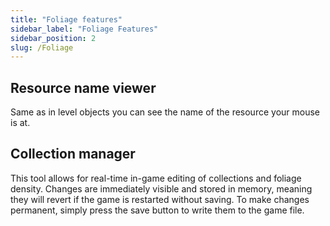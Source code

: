 ```yaml
---
title: "Foliage features"
sidebar_label: "Foliage Features"
sidebar_position: 2
slug: /Foliage
---
```


## Resource name viewer

Same as in level objects you can see the name of the resource your mouse is at.

## Collection manager

This tool allows for real-time in-game editing of collections and foliage density. Changes are immediately visible and stored in memory, meaning they will revert if the game is restarted without saving. To make changes permanent, simply press the save button to write them to the game file.
